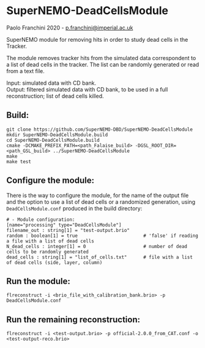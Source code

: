 # SuperNEMO-DeadCellsModule

Paolo Franchini 2020 - p.franchini@imperial.ac.uk

SuperNEMO module for removing hits in order to study dead cells in the Tracker.

The module removes tracker hits from the simulated data correspondent to a list of dead cells in the tracker.
The list can be randomly generated or read from a text file.

Input: simulated data with CD bank. \
Output: filtered simulated data with CD bank, to be used in a full reconstruction; list of dead cells killed.

## Build:
```
git clone https://github.com/SuperNEMO-DBD/SuperNEMO-DeadCellsModule
mkdir SuperNEMO-DeadCellsModule.build
cd SuperNEMO-DeadCellsModule.build
cmake -DCMAKE_PREFIX_PATH=<path_Falaise_build> -DGSL_ROOT_DIR=<path_GSL_build> ../SuperNEMO-DeadCellsModule
make
make test
```

## Configure the module:
There is the way to configure the module, for the name of the output file and the option to use a list of dead cells or a randomized generation, using `DeadCellsModule.conf` produced in the build directory:
```
# - Module configuration:                                                                                                                                                  
[name="processing" type="DeadCellsModule"]
filename_out : string[1] = "test-output.brio"
random : boolean[1] = true                        # 'false' if reading a file with a list of dead cells
N_dead_cells : integer[1] = 0                     # number of dead cells to be randomly generated
dead_cells : string[1] = "list_of_cells.txt"      # file with a list of dead cells (side, layer, column)
```

## Run the module:
```
flreconstruct -i <brio_file_with_calibration_bank.brio> -p DeadCellsModule.conf
```

## Run the remaining reconstruction:
```
flreconstruct -i <test-output.brio> -p official-2.0.0_from_CAT.conf -o <test-output-reco.brio>
```
